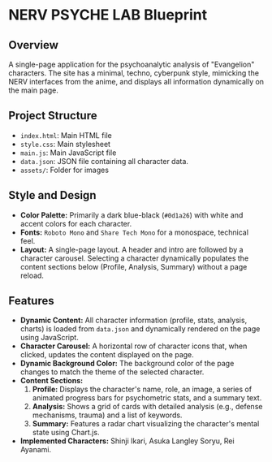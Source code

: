 # NERV PSYCHE LAB Blueprint

## Overview

A single-page application for the psychoanalytic analysis of "Evangelion" characters. The site has a minimal, techno, cyberpunk style, mimicking the NERV interfaces from the anime, and displays all information dynamically on the main page.

## Project Structure

*   `index.html`: Main HTML file
*   `style.css`: Main stylesheet
*   `main.js`: Main JavaScript file
*   `data.json`: JSON file containing all character data.
*   `assets/`: Folder for images

## Style and Design

*   **Color Palette:** Primarily a dark blue-black (`#0d1a26`) with white and accent colors for each character.
*   **Fonts:** `Roboto Mono` and `Share Tech Mono` for a monospace, technical feel.
*   **Layout:** A single-page layout. A header and intro are followed by a character carousel. Selecting a character dynamically populates the content sections below (Profile, Analysis, Summary) without a page reload.

## Features

*   **Dynamic Content:** All character information (profile, stats, analysis, charts) is loaded from `data.json` and dynamically rendered on the page using JavaScript.
*   **Character Carousel:** A horizontal row of character icons that, when clicked, updates the content displayed on the page.
*   **Dynamic Background Color:** The background color of the page changes to match the theme of the selected character.
*   **Content Sections:**
    1.  **Profile:** Displays the character's name, role, an image, a series of animated progress bars for psychometric stats, and a summary text.
    2.  **Analysis:** Shows a grid of cards with detailed analysis (e.g., defense mechanisms, trauma) and a list of keywords.
    3.  **Summary:** Features a radar chart visualizing the character's mental state using Chart.js.
*   **Implemented Characters:** Shinji Ikari, Asuka Langley Soryu, Rei Ayanami.

